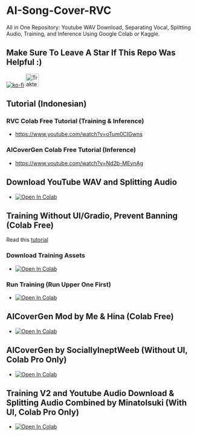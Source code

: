 # AI-Song-Cover-RVC
All in One Repository: Youtube WAV Download, Separating Vocal, Splitting Audio, Training, and Inference Using Google Colab or Kaggle.
## Make Sure To Leave A Star If This Repo Was Helpful :)
[![ko-fi](https://ko-fi.com/img/githubbutton_sm.svg)](https://ko-fi.com/R6R7AH1FA)
<a href="https://trakteer.id/ardha27">
    <img src="https://cdn.trakteer.id/images/embed/trbtn-red-1.png" alt="Trakteer" height="35">
</a>

## Tutorial (Indonesian)
### RVC Colab Free Tutorial (Training & Inference)
- https://www.youtube.com/watch?v=oTum0CIGwns
### AICoverGen Colab Free Tutorial (Inference)
- https://www.youtube.com/watch?v=Nd2b-MEynAg

## Download YouTube WAV and Splitting Audio
- [![Open In Colab](https://colab.research.google.com/assets/colab-badge.svg)](https://colab.research.google.com/github/budisant2016/AI-Song-Cover-RVC/blob/main/Download_Youtube_WAV_and_Splitting_Audio.ipynb)

## Training Without UI/Gradio, Prevent Banning (Colab Free)
Read this [tutorial](https://noteardha.notion.site/noteardha/RVC-Training-69e4569b10ee429aae2a41bfb4bb18cc)
### Download Training Assets
- [![Open In Colab](https://colab.research.google.com/assets/colab-badge.svg)](https://colab.research.google.com/github/budisant2016/AI-Song-Cover-RVC/blob/main/Download_Training_Assets.ipynb)
### Run Training (Run Upper One First)
- [![Open In Colab](https://colab.research.google.com/assets/colab-badge.svg)](https://colab.research.google.com/github/budisant2016/AI-Song-Cover-RVC/blob/main/TrainingV2_NoUI.ipynb)

## AICoverGen Mod by Me & Hina (Colab Free)
- [![Open In Colab](https://colab.research.google.com/assets/colab-badge.svg)](https://github.com/budisant2016/AI-Song-Cover-RVC/blob/main/Hina_Mod_AICoverGen_colab.ipynb)

## AICoverGen by SociallyIneptWeeb (Without UI, Colab Pro Only)
- [![Open In Colab](https://colab.research.google.com/assets/colab-badge.svg)](https://colab.research.google.com/github/budisant2016/AICoverGen-NoUI-Colab/blob/main/CoverGen_No_UI.ipynb)

## Training V2 and Youtube Audio Download & Splitting Audio Combined by MinatoIsuki (With UI, Colab Pro Only)
- [![Open In Colab](https://colab.research.google.com/assets/colab-badge.svg)](https://colab.research.google.com/github/MinatoIsuki/AI-Song-Cover-RVC/blob/main/Training_V2_and_Youtube_Audio_Download_%26_Splitting_Audio_combined.ipynb)
